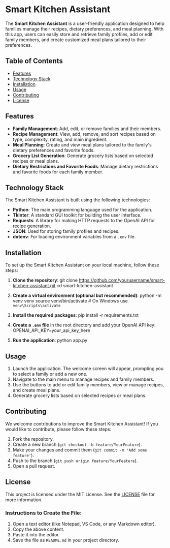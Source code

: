 # Smart Kitchen Assistant

The **Smart Kitchen Assistant** is a user-friendly application designed to help families manage their recipes, dietary preferences, and meal planning. With this app, users can easily store and retrieve family profiles, add or edit family members, and create customized meal plans tailored to their preferences.

## Table of Contents

- [Features](#features)
- [Technology Stack](#technology-stack)
- [Installation](#installation)
- [Usage](#usage)
- [Contributing](#contributing)
- [License](#license)

## Features

- **Family Management**: Add, edit, or remove families and their members.
- **Recipe Management**: View, add, remove, and sort recipes based on type, complexity, rating, and main ingredient.
- **Meal Planning**: Create and view meal plans tailored to the family's dietary preferences and favorite foods.
- **Grocery List Generation**: Generate grocery lists based on selected recipes or meal plans.
- **Dietary Restrictions and Favorite Foods**: Manage dietary restrictions and favorite foods for each family member.

## Technology Stack

The Smart Kitchen Assistant is built using the following technologies:

- **Python**: The main programming language used for the application.
- **Tkinter**: A standard GUI toolkit for building the user interface.
- **Requests**: A library for making HTTP requests to the OpenAI API for recipe generation.
- **JSON**: Used for storing family profiles and recipes.
- **dotenv**: For loading environment variables from a `.env` file.

## Installation

To set up the Smart Kitchen Assistant on your local machine, follow these steps:

1. **Clone the repository**:
   git clone https://github.com/yourusername/smart-kitchen-assistant.git
   cd smart-kitchen-assistant

2. **Create a virtual environment (optional but recommended)**:
   python -m venv venv
   source venv/bin/activate  # On Windows use `venv\Scripts\activate`

3. **Install the required packages**:
   pip install -r requirements.txt

4. **Create a `.env` file** in the root directory and add your OpenAI API key:
   OPENAI_API_KEY=your_api_key_here

5. **Run the application**:
   python app.py


## Usage

1. Launch the application. The welcome screen will appear, prompting you to select a family or add a new one.
2. Navigate to the main menu to manage recipes and family members.
3. Use the buttons to add or edit family members, view or manage recipes, and create meal plans.
4. Generate grocery lists based on selected recipes or meal plans.

## Contributing

We welcome contributions to improve the Smart Kitchen Assistant! If you would like to contribute, please follow these steps:

1. Fork the repository.
2. Create a new branch (`git checkout -b feature/YourFeature`).
3. Make your changes and commit them (`git commit -m 'Add some feature'`).
4. Push to the branch (`git push origin feature/YourFeature`).
5. Open a pull request.

## License

This project is licensed under the MIT License. See the [LICENSE](LICENSE) file for more information.


### Instructions to Create the File:
1. Open a text editor (like Notepad, VS Code, or any Markdown editor).
2. Copy the above content.
3. Paste it into the editor.
4. Save the file as `README.md` in your project directory.
